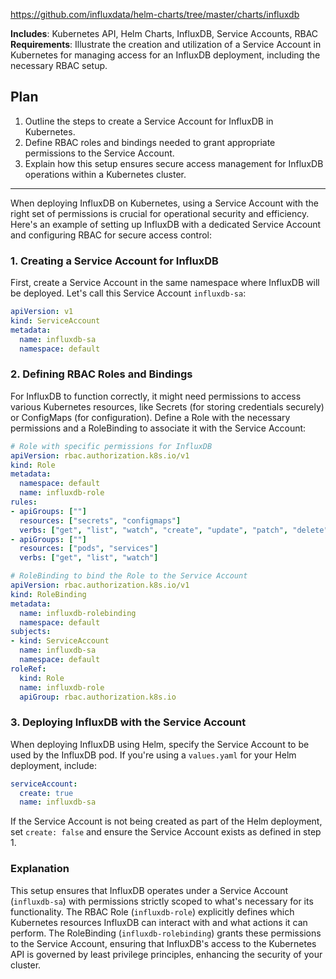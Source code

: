 https://github.com/influxdata/helm-charts/tree/master/charts/influxdb

**Includes**: Kubernetes API, Helm Charts, InfluxDB, Service Accounts, RBAC
**Requirements**: Illustrate the creation and utilization of a Service Account in Kubernetes for managing access for an InfluxDB deployment, including the necessary RBAC setup.

## Plan
1. Outline the steps to create a Service Account for InfluxDB in Kubernetes.
2. Define RBAC roles and bindings needed to grant appropriate permissions to the Service Account.
3. Explain how this setup ensures secure access management for InfluxDB operations within a Kubernetes cluster.

---

When deploying InfluxDB on Kubernetes, using a Service Account with the right set of permissions is crucial for operational security and efficiency. Here's an example of setting up InfluxDB with a dedicated Service Account and configuring RBAC for secure access control:

### 1. Creating a Service Account for InfluxDB
First, create a Service Account in the same namespace where InfluxDB will be deployed. Let's call this Service Account `influxdb-sa`:

```yaml
apiVersion: v1
kind: ServiceAccount
metadata:
  name: influxdb-sa
  namespace: default
```

### 2. Defining RBAC Roles and Bindings
For InfluxDB to function correctly, it might need permissions to access various Kubernetes resources, like Secrets (for storing credentials securely) or ConfigMaps (for configuration). Define a Role with the necessary permissions and a RoleBinding to associate it with the Service Account:

```yaml
# Role with specific permissions for InfluxDB
apiVersion: rbac.authorization.k8s.io/v1
kind: Role
metadata:
  namespace: default
  name: influxdb-role
rules:
- apiGroups: [""]
  resources: ["secrets", "configmaps"]
  verbs: ["get", "list", "watch", "create", "update", "patch", "delete"]
- apiGroups: [""]
  resources: ["pods", "services"]
  verbs: ["get", "list", "watch"]

# RoleBinding to bind the Role to the Service Account
apiVersion: rbac.authorization.k8s.io/v1
kind: RoleBinding
metadata:
  name: influxdb-rolebinding
  namespace: default
subjects:
- kind: ServiceAccount
  name: influxdb-sa
  namespace: default
roleRef:
  kind: Role
  name: influxdb-role
  apiGroup: rbac.authorization.k8s.io
```

### 3. Deploying InfluxDB with the Service Account
When deploying InfluxDB using Helm, specify the Service Account to be used by the InfluxDB pod. If you're using a `values.yaml` for your Helm deployment, include:

```yaml
serviceAccount:
  create: true
  name: influxdb-sa
```

If the Service Account is not being created as part of the Helm deployment, set `create: false` and ensure the Service Account exists as defined in step 1.

### Explanation
This setup ensures that InfluxDB operates under a Service Account (`influxdb-sa`) with permissions strictly scoped to what's necessary for its functionality. The RBAC Role (`influxdb-role`) explicitly defines which Kubernetes resources InfluxDB can interact with and what actions it can perform. The RoleBinding (`influxdb-rolebinding`) grants these permissions to the Service Account, ensuring that InfluxDB's access to the Kubernetes API is governed by least privilege principles, enhancing the security of your cluster.
